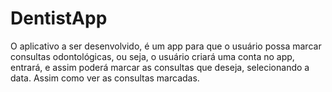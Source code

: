 # DentistApp
O aplicativo a ser desenvolvido, é um app para que o usuário possa marcar consultas odontológicas, 
ou seja, o usuário criará uma conta no app, entrará, e assim poderá marcar as consultas que deseja, selecionando a data. 
Assim como ver as consultas marcadas.
